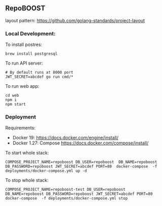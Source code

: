 ## RepoBOOST

layout pattern: https://github.com/golang-standards/project-layout

### Local Development:

To install postres:

```
brew install postgresql

```

To run API server:

```
# By default runs at 8000 port
JWT_SECRET=abcdef go run cmd/*
```

To run web app:

```
cd web
npm i
npm start
```

### Deployment

Requirements:

- Docker 19: https://docs.docker.com/engine/install/
- Docker 1.27: Compose https://docs.docker.com/compose/install/

To start whole stack:

```
COMPOSE_PROJECT_NAME=repoboost DB_USER=repoboost  DB_NAME=repoboost DB_PASSWORD=repoboost JWT_SECRET=abcdef PORT=80  docker-compose  -f deployments/docker-compose.yml up -d
```

To stop whole stack:

```
COMPOSE_PROJECT_NAME=repoboost-test DB_USER=repoboost  DB_NAME=repoboost DB_PASSWORD=repoboost JWT_SECRET=abcdef PORT=80  docker-compose  -f deployments/docker-compose.yml stop
```
